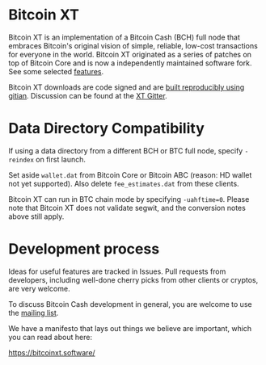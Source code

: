 Bitcoin XT
==========

Bitcoin XT is an implementation of a Bitcoin Cash (BCH) full node that embraces Bitcoin's original vision of simple, reliable, low-cost transactions for everyone in the world. Bitcoin XT originated as a series of patches on top of Bitcoin Core and is now a independently maintained software fork. See some selected [features](https://bitcoinxt.software/patches.html).

Bitcoin XT downloads are code signed and are [built reproducibly using gitian](https://github.com/bitcoinxt/gitian.sigs). Discussion can be found at the [XT Gitter](https://gitter.im/bitcoinxt/Lobby).

Data Directory Compatibility
============================

If using a data directory from a different BCH or BTC full node, specify `-reindex` on first launch.

Set aside `wallet.dat` from Bitcoin Core or Bitcoin ABC (reason: HD wallet not yet supported). Also delete `fee_estimates.dat` from these clients.
 
Bitcoin XT can run in BTC chain mode by specifying `-uahftime=0`. Please note that Bitcoin XT does not validate segwit, and the conversion notes above still apply.


Development process
===================

Ideas for useful features are tracked in Issues.  Pull requests from developers, including well-done cherry picks from other clients or cryptos, are very welcome.

To discuss Bitcoin Cash development in general, you are welcome to use the [mailing list](https://lists.linuxfoundation.org/pipermail/bitcoin-ml/).

We have a manifesto that lays out things we believe are important, which you can read about here:

https://bitcoinxt.software/

